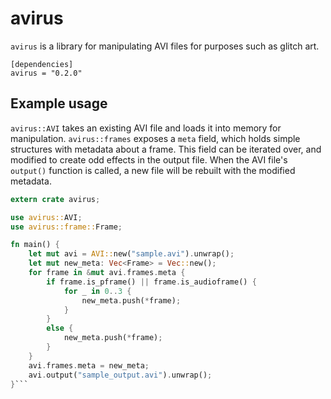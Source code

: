 # avirus

`avirus` is a library for manipulating AVI files for purposes such as glitch art.

```toml,ignore
[dependencies]
avirus = "0.2.0"
```

## Example usage

`avirus::AVI` takes an existing AVI file and loads it into memory for manipulation. `avirus::frames` exposes a `meta` field, which holds simple structures with metadata about a frame. This field can be iterated over, and modified to create odd effects in the output file. When the AVI file's `output()` function is called, a new file will be rebuilt with the modified metadata.

```rust
extern crate avirus;

use avirus::AVI;
use avirus::frame::Frame;

fn main() {
    let mut avi = AVI::new("sample.avi").unwrap();
    let mut new_meta: Vec<Frame> = Vec::new();
    for frame in &mut avi.frames.meta {
        if frame.is_pframe() || frame.is_audioframe() {
            for _ in 0..3 {
                new_meta.push(*frame);
            }
        }
        else {
            new_meta.push(*frame);
        }
    }
    avi.frames.meta = new_meta;
    avi.output("sample_output.avi").unwrap();
}```
